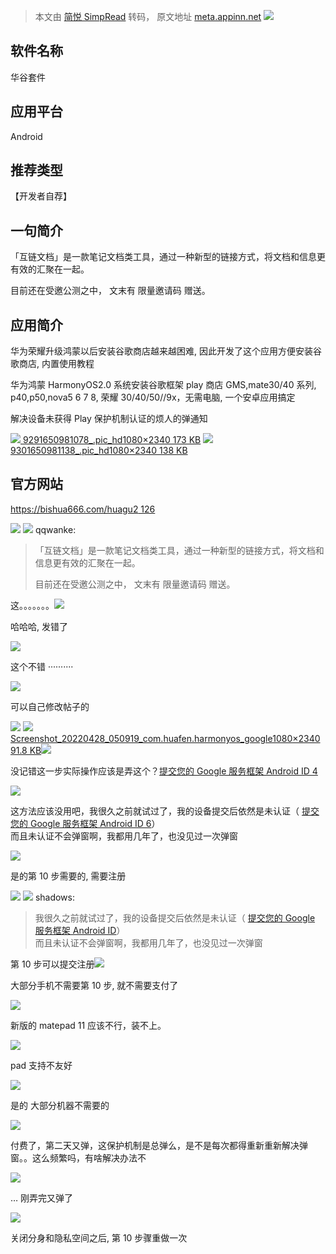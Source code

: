 > 本文由 [简悦 SimpRead](http://ksria.com/simpread/) 转码， 原文地址 [meta.appinn.net](https://meta.appinn.net/t/topic/32107) ![](https://meta.appinn.net/letter_avatar_proxy/v4/letter/q/8491ac/90.png)

软件名称
----

华谷套件

应用平台
----

Android

推荐类型
----

【开发者自荐】

一句简介
----

「互链文档」是一款笔记文档类工具，通过一种新型的链接方式，将文档和信息更有效的汇聚在一起。

目前还在受邀公测之中， 文末有 限量邀请码 赠送。

应用简介
----

华为荣耀升级鸿蒙以后安装谷歌商店越来越困难, 因此开发了这个应用方便安装谷歌商店, 内置使用教程

华为鸿蒙 HarmonyOS2.0 系统安装谷歌框架 play 商店 GMS,mate30/40 系列, p40,p50,nova5 6 7 8, 荣耀 30/40/50//9x，无需电脑, 一个安卓应用搞定

解决设备未获得 Play 保护机制认证的烦人的弹通知

 [![](https://meta.appinn.net/uploads/default/optimized/3X/1/1/11ffaf8e60b40113c2581e727c1df669582c01f8_2_230x500.jpeg) 9291650981078_.pic_hd1080×2340 173 KB](https://meta.appinn.net/uploads/default/original/3X/1/1/11ffaf8e60b40113c2581e727c1df669582c01f8.jpeg "9291650981078_.pic_hd") [![](https://meta.appinn.net/uploads/default/optimized/3X/f/4/f4ae363c9662ed5f07e57ce4fe7310406fcc2024_2_230x500.jpeg) 9301650981138_.pic_hd1080×2340 138 KB](https://meta.appinn.net/uploads/default/original/3X/f/4/f4ae363c9662ed5f07e57ce4fe7310406fcc2024.jpeg "9301650981138_.pic_hd")

官方网站
----

[https://bishua666.com/huagu2 126](https://bishua666.com/huagu2)

 ![](https://meta.appinn.net/user_avatar/meta.appinn.net/dog/90/18667_2.png) [](/t/topic/32107/1 "转到引用的帖子")![](https://meta.appinn.net/letter_avatar_proxy/v4/letter/q/8491ac/40.png) qqwanke:

> 「互链文档」是一款笔记文档类工具，通过一种新型的链接方式，将文档和信息更有效的汇聚在一起。
> 
> 目前还在受邀公测之中， 文末有 限量邀请码 赠送。

这。。。。。。。![](https://meta.appinn.net/letter_avatar_proxy/v4/letter/q/8491ac/90.png)

哈哈哈, 发错了

![](https://meta.appinn.net/user_avatar/meta.appinn.net/ksir/90/18863_2.png)

这个不错 ··········

![](https://meta.appinn.net/user_avatar/meta.appinn.net/qingwa/90/1592_2.png)

可以自己修改帖子的

 ![](https://meta.appinn.net/letter_avatar_proxy/v4/letter/q/ad7895/90.png) [![](https://meta.appinn.net/uploads/default/optimized/3X/c/0/c0065cad6bd88f35059b13142815290b789c7d2d_2_230x500.jpeg) Screenshot_20220428_050919_com.huafen.harmonyos_google1080×2340 91.8 KB](https://meta.appinn.net/uploads/default/original/3X/c/0/c0065cad6bd88f35059b13142815290b789c7d2d.jpeg "Screenshot_20220428_050919_com.huafen.harmonyos_google")![](https://meta.appinn.net/user_avatar/meta.appinn.net/shugen002/90/19440_2.png)

没记错这一步实际操作应该是弄这个？[提交您的 Google 服务框架 Android ID 4](https://www.google.com/android/uncertified/)

![](https://meta.appinn.net/user_avatar/meta.appinn.net/shadows/90/17001_2.png)

这方法应该没用吧，我很久之前就试过了，我的设备提交后依然是未认证（ [提交您的 Google 服务框架 Android ID 6](https://www.google.com/android/uncertified/)）  
而且未认证不会弹窗啊，我都用几年了，也没见过一次弹窗

![](https://meta.appinn.net/letter_avatar_proxy/v4/letter/q/8491ac/90.png)

是的第 10 步需要的, 需要注册

 ![](https://meta.appinn.net/letter_avatar_proxy/v4/letter/q/8491ac/90.png) [](/t/topic/32107/8 "转到引用的帖子")![](https://meta.appinn.net/user_avatar/meta.appinn.net/shadows/40/17001_2.png) shadows:

> 我很久之前就试过了，我的设备提交后依然是未认证（ [提交您的 Google 服务框架 Android ID](https://www.google.com/android/uncertified/)）  
> 而且未认证不会弹窗啊，我都用几年了，也没见过一次弹窗

第 10 步可以提交注册![](https://meta.appinn.net/letter_avatar_proxy/v4/letter/q/8491ac/90.png)

大部分手机不需要第 10 步, 就不需要支付了

![](https://meta.appinn.net/user_avatar/meta.appinn.net/mtv/90/25573_2.png)

新版的 matepad 11 应该不行，装不上。

![](https://meta.appinn.net/letter_avatar_proxy/v4/letter/q/8491ac/90.png)

pad 支持不友好

![](https://meta.appinn.net/letter_avatar_proxy/v4/letter/q/8491ac/90.png)

是的 大部分机器不需要的

![](https://meta.appinn.net/user_avatar/meta.appinn.net/mutemilk/90/20698_2.png)

付费了，第二天又弹，这保护机制是总弹么，是不是每次都得重新重新解决弹窗。。这么频繁吗，有啥解决办法不

![](https://meta.appinn.net/user_avatar/meta.appinn.net/mutemilk/90/20698_2.png)

… 刚弄完又弹了

![](https://meta.appinn.net/letter_avatar_proxy/v4/letter/q/8491ac/90.png)

关闭分身和隐私空间之后, 第 10 步骤重做一次